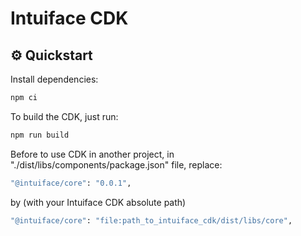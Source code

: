 # Intuiface CDK

## ⚙️ Quickstart

Install dependencies:

```bash
npm ci
```

To build the CDK, just run:

```bash
npm run build
```

Before to use CDK in another project, in "./dist/libs/components/package.json" file,
replace:
```bash
"@intuiface/core": "0.0.1",
```
by (with your Intuiface CDK absolute path)
```bash
"@intuiface/core": "file:path_to_intuiface_cdk/dist/libs/core",
```